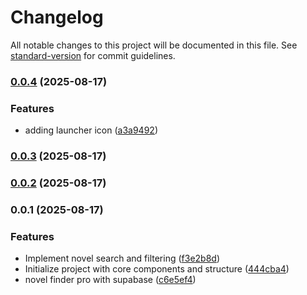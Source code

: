 # Changelog

All notable changes to this project will be documented in this file. See [standard-version](https://github.com/conventional-changelog/standard-version) for commit guidelines.

### [0.0.4](https://github.com/hdfiresky/Problembuddy-deploy/compare/v0.0.3...v0.0.4) (2025-08-17)


### Features

* adding launcher icon ([a3a9492](https://github.com/hdfiresky/Problembuddy-deploy/commit/a3a94920c438f1603d63bba31781abe0b368234f))

### [0.0.3](https://github.com/hdfiresky/Problembuddy-deploy/compare/v0.0.2...v0.0.3) (2025-08-17)

### [0.0.2](https://github.com/hdfiresky/Problembuddy-deploy/compare/v0.0.1...v0.0.2) (2025-08-17)

### 0.0.1 (2025-08-17)


### Features

* Implement novel search and filtering ([f3e2b8d](https://github.com/hdfiresky/Problembuddy-deploy/commit/f3e2b8d02c93a248773e2ac72e638323ad6207dc))
* Initialize project with core components and structure ([444cba4](https://github.com/hdfiresky/Problembuddy-deploy/commit/444cba4e6422fbc5bad5bbb6d6641ed88d607d48))
* novel finder pro with supabase ([c6e5ef4](https://github.com/hdfiresky/Problembuddy-deploy/commit/c6e5ef4b48a0d67058f461d3c15357985323f5f6))
